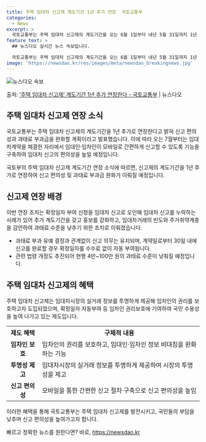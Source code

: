 ```yaml
---
title: 주택 임대차 신고제 계도기간 1년 추가 연장  국토교통부
categories:
  - News
excerpt: >
  국토교통부는 주택 임대차 신고제의 계도기간을 오는 6월 1일부터 내년 5월 31일까지 1년 추가로 연장한다고…
feature_text: >
  ## 뉴스다오 실시간 뉴스 속보입니다.

  국토교통부는 주택 임대차 신고제의 계도기간을 오는 6월 1일부터 내년 5월 31일까지 1년 추가로 연장한다고…
image: 'https://newsdao.kr/res/images/meta/newsdao_breakingnews.jpg'
---
```


![뉴스다오 속보](https://newsdao.kr/res/images/meta/newsdao_breakingnews.jpg)

<p>출처: <a href="https://newsdao.kr/3616" rel="dofollow">‘주택 임대차 신고제’ 계도기간 1년 추가 연장한다 - 국토교통부</a> | 뉴스다오</p>

<h2 data-ke-size="size26">주택 임대차 신고제 연장 소식</h2>
국토교통부는 주택 임대차 신고제의 계도기간을 1년 추가로 연장한다고 밝혀 신고 편의성과 과태료 부과금을 완화할 계획이라고 발표했습니다. 이에 따라 오는 7월부터는 임대차계약을 체결한 자리에서 임대인·임차인이 모바일로 간편하게 신고할 수 있도록 기능을 구축하여 임대차 신고의 편의성을 높일 예정입니다.

<p data-ke-size="size16">국토부의 주택 임대차 신고제 계도기간 연장 소식에 따르면, 신고제의 계도기간을 1년 추가로 연장하여 신고 편의성 및 과태료 부과금 완화가 이뤄질 예정입니다.</p>

<h2 data-ke-size="size26">신고제 연장 배경</h2>
이번 연장 조치는 확정일자 부여 신청을 임대차 신고로 오인해 임대차 신고를 누락하는 사례가 있어 추가 계도기간을 갖고 홍보를 강화하고, 임대차거래의 빈도와 주거취약계층을 감안하여 과태료 수준을 낮추기 위한 조치로 이뤄졌습니다.

<ul>
  <li>과태료 부과 유예 결정과 관계없이 신고 의무는 유지되며, 계약일로부터 30일 내에 신고를 완료할 경우 확정일자를 수수료 없이 자동 부여됩니다.</li>
  <li>관련 법령 개정도 추진되어 현행 4만~100만 원의 과태료 수준이 낮춰질 예정입니다.</li>
</ul>

<h2 data-ke-size="size26">주택 임대차 신고제의 혜택</h2>
주택 임대차 신고제는 임대차시장의 실거래 정보를 투명하게 제공해 임차인의 권리를 보호하고자 도입되었으며, 확정일자 자동부여 등 임차인 권리보호에 기여하여 국민 수용성을 높여 나가고 있는 제도입니다.

<table>
  <tr>
    <th>제도 혜택</th>
    <th>구체적 내용</th>
  </tr>
  <tr>
    <td style="text-align: center; height: 17px;"><b>임차인 보호</b></td>
    <td>임차인의 권리를 보호하고, 임대인·임차인 정보 비대칭을 완화하는 기능</td>
  </tr>
  <tr>
    <td style="text-align: center; height: 17px;"><b>투명성 제고</b></td>
    <td>임대차시장의 실거래 정보를 투명하게 제공하여 시장의 투명성을 제고</td>
  </tr>
  <tr>
    <td style="text-align: center; height: 17px;"><b>신고 편의성</b></td>
    <td>모바일을 통한 간편한 신고 절차 구축으로 신고 편의성을 높임</td>
  </tr>
</table>

이러한 혜택을 통해 국토교통부는 주택 임대차 신고제를 발전시키고, 국민들의 부담을 낮추며 신고 편의성을 높여가고자 합니다. 

빠르고 정확한 뉴스를 원한다면? 바로, <a href="https://newsdao.kr" rel="dofollow">https://newsdao.kr</a>


